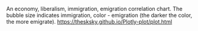 An economy, liberalism, immigration, emigration correlation chart.
The bubble size indicates immigration, color - emigration (the darker the color, the more emigrate).
https://thesksky.github.io/Plotly-plot/plot.html
